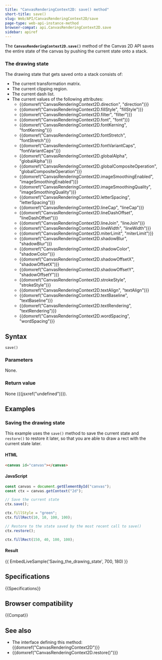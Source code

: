 ```yaml
---
title: "CanvasRenderingContext2D: save() method"
short-title: save()
slug: Web/API/CanvasRenderingContext2D/save
page-type: web-api-instance-method
browser-compat: api.CanvasRenderingContext2D.save
sidebar: apiref
---
```


The
**`CanvasRenderingContext2D.save()`**
method of the Canvas 2D API saves the entire state of the canvas by pushing the current
state onto a stack.

### The drawing state

The drawing state that gets saved onto a stack consists of:

- The current transformation matrix.
- The current clipping region.
- The current dash list.
- The current values of the following attributes:
  - {{domxref("CanvasRenderingContext2D.direction", "direction")}}
  - {{domxref("CanvasRenderingContext2D.fillStyle", "fillStyle")}}
  - {{domxref("CanvasRenderingContext2D.filter", "filter")}}
  - {{domxref("CanvasRenderingContext2D.font", "font")}}
  - {{domxref("CanvasRenderingContext2D.fontKerning", "fontKerning")}}
  - {{domxref("CanvasRenderingContext2D.fontStretch", "fontStretch")}}
  - {{domxref("CanvasRenderingContext2D.fontVariantCaps", "fontVariantCaps")}}
  - {{domxref("CanvasRenderingContext2D.globalAlpha", "globalAlpha")}}
  - {{domxref("CanvasRenderingContext2D.globalCompositeOperation", "globalCompositeOperation")}}
  - {{domxref("CanvasRenderingContext2D.imageSmoothingEnabled", "imageSmoothingEnabled")}}
  - {{domxref("CanvasRenderingContext2D.imageSmoothingQuality", "imageSmoothingQuality")}}
  - {{domxref("CanvasRenderingContext2D.letterSpacing", "letterSpacing")}}
  - {{domxref("CanvasRenderingContext2D.lineCap", "lineCap")}}
  - {{domxref("CanvasRenderingContext2D.lineDashOffset", "lineDashOffset")}}
  - {{domxref("CanvasRenderingContext2D.lineJoin", "lineJoin")}}
  - {{domxref("CanvasRenderingContext2D.lineWidth", "lineWidth")}}
  - {{domxref("CanvasRenderingContext2D.miterLimit", "miterLimit")}}
  - {{domxref("CanvasRenderingContext2D.shadowBlur", "shadowBlur")}}
  - {{domxref("CanvasRenderingContext2D.shadowColor", "shadowColor")}}
  - {{domxref("CanvasRenderingContext2D.shadowOffsetX", "shadowOffsetX")}}
  - {{domxref("CanvasRenderingContext2D.shadowOffsetY", "shadowOffsetY")}}
  - {{domxref("CanvasRenderingContext2D.strokeStyle", "strokeStyle")}}
  - {{domxref("CanvasRenderingContext2D.textAlign", "textAlign")}}
  - {{domxref("CanvasRenderingContext2D.textBaseline", "textBaseline")}}
  - {{domxref("CanvasRenderingContext2D.textRendering", "textRendering")}}
  - {{domxref("CanvasRenderingContext2D.wordSpacing", "wordSpacing")}}

## Syntax

```js-nolint
save()
```

### Parameters

None.

### Return value

None ({{jsxref("undefined")}}).

## Examples

### Saving the drawing state

This example uses the `save()` method to save the current state and
`restore()` to restore it later, so that you are able to draw a rect with the
current state later.

#### HTML

```html
<canvas id="canvas"></canvas>
```

#### JavaScript

```js
const canvas = document.getElementById("canvas");
const ctx = canvas.getContext("2d");

// Save the current state
ctx.save();

ctx.fillStyle = "green";
ctx.fillRect(10, 10, 100, 100);

// Restore to the state saved by the most recent call to save()
ctx.restore();

ctx.fillRect(150, 40, 100, 100);
```

#### Result

{{ EmbedLiveSample('Saving_the_drawing_state', 700, 180) }}

## Specifications

{{Specifications}}

## Browser compatibility

{{Compat}}

## See also

- The interface defining this method: {{domxref("CanvasRenderingContext2D")}}
- {{domxref("CanvasRenderingContext2D.restore()")}}

